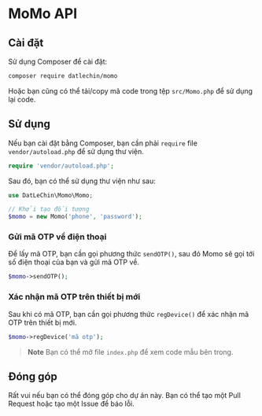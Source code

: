 # MoMo API

## Cài đặt

Sử dụng Composer để cài đặt:

```bash
composer require datlechin/momo
```

Hoặc bạn cũng có thể tải/copy mã code trong tệp `src/Momo.php` để sử dụng lại code.

## Sử dụng

Nếu bạn cài đặt bằng Composer, bạn cần phải `require` file `vendor/autoload.php` để sử dụng thư viện.

```php
require 'vendor/autoload.php';
```

Sau đó, bạn có thể sử dụng thư viện như sau:

```php
use DatLeChin\Momo\Momo;

// Khởi tạo đối tượng
$momo = new Momo('phone', 'password');
```

### Gửi mã OTP về điện thoại

Để lấy mã OTP, bạn cần gọi phương thức `sendOTP()`, sau đó Momo sẽ gọi tới số điện thoại của bạn và gửi mã OTP về.

```php
$momo->sendOTP();
```

### Xác nhận mã OTP trên thiết bị mới

Sau khi có mã OTP, bạn cần gọi phương thức `regDevice()` để xác nhận mã OTP trên thiết bị mới.

```php
$momo->regDevice('mã otp');
```

> **Note**
> Bạn có thể mở file `index.php` để xem code mẫu bên trong.

## Đóng góp

Rất vui nếu bạn có thể đóng góp cho dự án này. Bạn có thể tạo một Pull Request hoặc tạo một Issue để báo lỗi.

